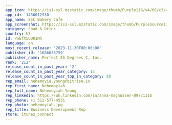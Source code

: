 ```yaml
---
app_icon: https://is1-ssl.mzstatic.com/image/thumb/Purple116/v4/00/c3/49/00c3496d-ec35-42cb-54c8-2af0720f1475/AppIcon-PerfectDegreesC-1x_U007emarketing-0-10-0-85-220.png/1024x1024bb.png
app_id: '1436012930'
app_name: 85C Bakery Cafe
app_screenshot: https://is1-ssl.mzstatic.com/image/thumb/PurpleSource116/v4/84/fe/12/84fe12ab-f620-709f-cb09-97eea8b19ef1/e8db67d6-10a8-4271-b5e8-0e04ca266740_IOS_1242x2688_1__U00281_U0029.jpg/1242x2688bb.png
category: Food & Drink
country: US
id: PnEfX56Q01Mh
language: en
most_recent_release: '2023-11-30T00:00:00'
publisher_id: '1686036759'
publisher_name: Perfect 85 Degrees C, Inc.
rank: '212'
release_count_in_past_year: '2'
release_count_in_past_year_category: 13
release_count_in_past_year_top_in_category: 38
rep_email: nehemoyia.young@bitrise.io
rep_first_name: Nehemoyiah
rep_full_name: Nehemoyiah Young
rep_linkedin: https://uk.linkedin.com/in/anna-magnussen-0977131b
rep_phone: +1 512-577-4531
rep_photo: nehemoyiah.jpg
rep_title: Business Development Rep
store: itunes_connect
---
```

